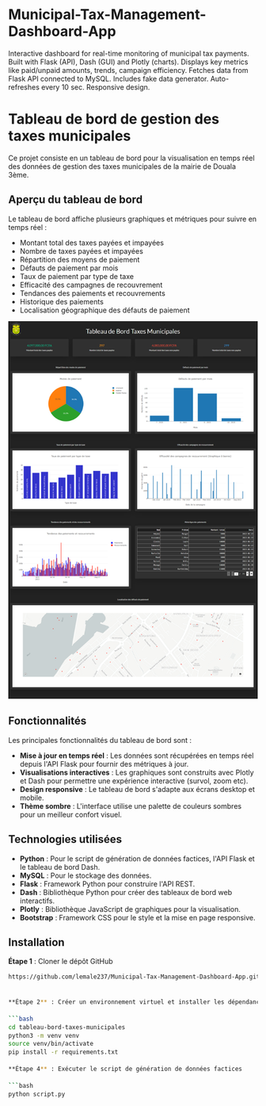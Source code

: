 # Municipal-Tax-Management-Dashboard-App
Interactive dashboard for real-time monitoring of municipal tax payments. Built with Flask (API), Dash (GUI) and Plotly (charts). Displays key metrics like paid/unpaid amounts, trends, campaign efficiency. Fetches data from Flask API connected to MySQL. Includes fake data generator. Auto-refreshes every 10 sec. Responsive design. 


# Tableau de bord de gestion des taxes municipales

Ce projet consiste en un tableau de bord pour la visualisation en temps réel des données de gestion des taxes municipales de la mairie de Douala 3ème.

## Aperçu du tableau de bord

Le tableau de bord affiche plusieurs graphiques et métriques pour suivre en temps réel :

- Montant total des taxes payées et impayées
- Nombre de taxes payées et impayées  
- Répartition des moyens de paiement
- Défauts de paiement par mois
- Taux de paiement par type de taxe
- Efficacité des campagnes de recouvrement
- Tendances des paiements et recouvrements
- Historique des paiements
- Localisation géographique des défauts de paiement

![Aperçu du tableau de bord](1.png)

## Fonctionnalités

Les principales fonctionnalités du tableau de bord sont :

- **Mise à jour en temps réel** : Les données sont récupérées en temps réel depuis l'API Flask pour fournir des métriques à jour.
- **Visualisations interactives** : Les graphiques sont construits avec Plotly et Dash pour permettre une expérience interactive (survol, zoom etc).
- **Design responsive** : Le tableau de bord s'adapte aux écrans desktop et mobile. 
- **Thème sombre** : L'interface utilise une palette de couleurs sombres pour un meilleur confort visuel.

## Technologies utilisées

- **Python** : Pour le script de génération de données factices, l'API Flask et le tableau de bord Dash.
- **MySQL** : Pour le stockage des données.
- **Flask** : Framework Python pour construire l'API REST.
- **Dash** : Bibliothèque Python pour créer des tableaux de bord web interactifs.
- **Plotly** : Bibliothèque JavaScript de graphiques pour la visualisation.
- **Bootstrap** : Framework CSS pour le style et la mise en page responsive.

## Installation

**Étape 1** : Cloner le dépôt GitHub

```bash
https://github.com/lemale237/Municipal-Tax-Management-Dashboard-App.git


**Étape 2** : Créer un environnement virtuel et installer les dépendances

```bash
cd tableau-bord-taxes-municipales
python3 -m venv venv
source venv/bin/activate  
pip install -r requirements.txt

**Étape 4** : Exécuter le script de génération de données factices

```bash
python script.py

